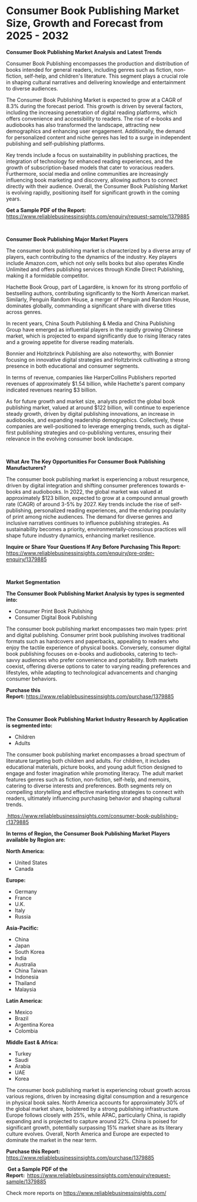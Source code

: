 <p><h1>Consumer Book Publishing Market Size, Growth and Forecast from 2025 - 2032</h1></p><p><strong>Consumer Book Publishing Market Analysis and Latest Trends</strong></p>
<p><p>Consumer Book Publishing encompasses the production and distribution of books intended for general readers, including genres such as fiction, non-fiction, self-help, and children's literature. This segment plays a crucial role in shaping cultural narratives and delivering knowledge and entertainment to diverse audiences. </p><p>The Consumer Book Publishing Market is expected to grow at a CAGR of 8.3% during the forecast period. This growth is driven by several factors, including the increasing penetration of digital reading platforms, which offers convenience and accessibility to readers. The rise of e-books and audiobooks has also transformed the landscape, attracting new demographics and enhancing user engagement. Additionally, the demand for personalized content and niche genres has led to a surge in independent publishing and self-publishing platforms.</p><p>Key trends include a focus on sustainability in publishing practices, the integration of technology for enhanced reading experiences, and the growth of subscription-based models that cater to voracious readers. Furthermore, social media and online communities are increasingly influencing book marketing and discovery, allowing authors to connect directly with their audience. Overall, the Consumer Book Publishing Market is evolving rapidly, positioning itself for significant growth in the coming years.</p></p>
<p><strong>Get a Sample PDF of the Report:&nbsp;</strong> <a href="https://www.reliablebusinessinsights.com/enquiry/request-sample/1379885?utm_campaign=3326&utm_medium=2&utm_source=Github&utm_content=ia&utm_term=10032025&utm_id=consumer-book-publishing">https://www.reliablebusinessinsights.com/enquiry/request-sample/1379885</a></p>
<p>&nbsp;</p>
<p><strong>Consumer Book Publishing Major Market Players</strong></p>
<p><p>The consumer book publishing market is characterized by a diverse array of players, each contributing to the dynamics of the industry. Key players include Amazon.com, which not only sells books but also operates Kindle Unlimited and offers publishing services through Kindle Direct Publishing, making it a formidable competitor. </p><p>Hachette Book Group, part of Lagardère, is known for its strong portfolio of bestselling authors, contributing significantly to the North American market. Similarly, Penguin Random House, a merger of Penguin and Random House, dominates globally, commanding a significant share with diverse titles across genres.</p><p>In recent years, China South Publishing & Media and China Publishing Group have emerged as influential players in the rapidly growing Chinese market, which is projected to expand significantly due to rising literacy rates and a growing appetite for diverse reading materials. </p><p>Bonnier and Holtzbrinck Publishing are also noteworthy, with Bonnier focusing on innovative digital strategies and Holtzbrinck cultivating a strong presence in both educational and consumer segments. </p><p>In terms of revenue, companies like HarperCollins Publishers reported revenues of approximately $1.54 billion, while Hachette's parent company indicated revenues nearing $3 billion. </p><p>As for future growth and market size, analysts predict the global book publishing market, valued at around $122 billion, will continue to experience steady growth, driven by digital publishing innovations, an increase in audiobooks, and expanding readership demographics. Collectively, these companies are well-positioned to leverage emerging trends, such as digital-first publishing strategies and co-publishing ventures, ensuring their relevance in the evolving consumer book landscape.</p></p>
<p>&nbsp;</p>
<p><strong>What Are The Key Opportunities For Consumer Book Publishing Manufacturers?</strong></p>
<p><p>The consumer book publishing market is experiencing a robust resurgence, driven by digital integration and shifting consumer preferences towards e-books and audiobooks. In 2022, the global market was valued at approximately $123 billion, expected to grow at a compound annual growth rate (CAGR) of around 3-5% by 2027. Key trends include the rise of self-publishing, personalized reading experiences, and the enduring popularity of print among niche audiences. The demand for diverse genres and inclusive narratives continues to influence publishing strategies. As sustainability becomes a priority, environmentally-conscious practices will shape future industry dynamics, enhancing market resilience.</p></p>
<p><strong>Inquire or Share Your Questions If Any Before Purchasing This Report:</strong> <a href="https://www.reliablebusinessinsights.com/enquiry/pre-order-enquiry/1379885?utm_campaign=3326&utm_medium=2&utm_source=Github&utm_content=ia&utm_term=10032025&utm_id=consumer-book-publishing">https://www.reliablebusinessinsights.com/enquiry/pre-order-enquiry/1379885</a></p>
<p>&nbsp;</p>
<p><strong>Market Segmentation</strong></p>
<p><strong>The Consumer Book Publishing Market Analysis by types is segmented into:</strong></p>
<p><ul><li>Consumer Print Book Publishing</li><li>Consumer Digital Book Publishing</li></ul></p>
<p><p>The consumer book publishing market encompasses two main types: print and digital publishing. Consumer print book publishing involves traditional formats such as hardcovers and paperbacks, appealing to readers who enjoy the tactile experience of physical books. Conversely, consumer digital book publishing focuses on e-books and audiobooks, catering to tech-savvy audiences who prefer convenience and portability. Both markets coexist, offering diverse options to cater to varying reading preferences and lifestyles, while adapting to technological advancements and changing consumer behaviors.</p></p>
<p><strong>Purchase this Report:&nbsp;</strong><a href="https://www.reliablebusinessinsights.com/purchase/1379885?utm_campaign=3326&utm_medium=2&utm_source=Github&utm_content=ia&utm_term=10032025&utm_id=consumer-book-publishing">https://www.reliablebusinessinsights.com/purchase/1379885</a></p>
<p>&nbsp;</p>
<p><strong>The Consumer Book Publishing Market Industry Research by Application is segmented into:</strong></p>
<p><ul><li>Children</li><li>Adults</li></ul></p>
<p><p>The consumer book publishing market encompasses a broad spectrum of literature targeting both children and adults. For children, it includes educational materials, picture books, and young adult fiction designed to engage and foster imagination while promoting literacy. The adult market features genres such as fiction, non-fiction, self-help, and memoirs, catering to diverse interests and preferences. Both segments rely on compelling storytelling and effective marketing strategies to connect with readers, ultimately influencing purchasing behavior and shaping cultural trends.</p></p>
<p><a href="https://www.reliablebusinessinsights.com/consumer-book-publishing-r1379885?utm_campaign=3326&utm_medium=2&utm_source=Github&utm_content=ia&utm_term=10032025&utm_id=consumer-book-publishing">&nbsp;https://www.reliablebusinessinsights.com/consumer-book-publishing-r1379885</a></p>
<p><strong>In terms of Region, the Consumer Book Publishing Market Players available by Region are:</strong></p>
<p>
    <p> <strong> North America: </strong>
        <ul>
            <li>United States</li>
            <li>Canada</li>
        </ul>
        </p> 
    <p> <strong> Europe: </strong>
        <ul>
            <li>Germany</li>
            <li>France</li>
            <li>U.K.</li>
            <li>Italy</li>
            <li>Russia</li>
        </ul>
        </p> 
    <p> <strong> Asia-Pacific: </strong>
        <ul>
            <li>China</li>
            <li>Japan</li>
            <li>South Korea</li>
            <li>India</li>
            <li>Australia</li>
            <li>China Taiwan</li>
            <li>Indonesia</li>
            <li>Thailand</li>
            <li>Malaysia</li>
        </ul>
        </p> 
    <p> <strong> Latin America: </strong>
        <ul>
            <li>Mexico</li>
            <li>Brazil</li>
            <li>Argentina Korea</li>
            <li>Colombia</li>
        </ul>
        </p> 
    <p> <strong> Middle East & Africa: </strong>
        <ul>
            <li>Turkey</li>
            <li>Saudi</li>
            <li>Arabia</li>
            <li>UAE</li>
            <li>Korea</li>
        </ul>
    </p>
    </p>
<p><p>The consumer book publishing market is experiencing robust growth across various regions, driven by increasing digital consumption and a resurgence in physical book sales. North America accounts for approximately 30% of the global market share, bolstered by a strong publishing infrastructure. Europe follows closely with 25%, while APAC, particularly China, is rapidly expanding and is projected to capture around 22%. China is poised for significant growth, potentially surpassing 15% market share as its literary culture evolves. Overall, North America and Europe are expected to dominate the market in the near term.</p></p>
<p><strong>Purchase this Report: </strong><a href="https://www.reliablebusinessinsights.com/purchase/1379885?utm_campaign=3326&utm_medium=2&utm_source=Github&utm_content=ia&utm_term=10032025&utm_id=consumer-book-publishing">https://www.reliablebusinessinsights.com/purchase/1379885</a></p>
<p>&nbsp;<strong>Get a Sample PDF of the Report:&nbsp;&nbsp;</strong><a href="https://www.reliablebusinessinsights.com/enquiry/request-sample/1379885?utm_campaign=3326&utm_medium=2&utm_source=Github&utm_content=ia&utm_term=10032025&utm_id=consumer-book-publishing">https://www.reliablebusinessinsights.com/enquiry/request-sample/1379885</a></p>
<p><strong></strong></p>
<p>Check more reports on <a href="https://www.reliablebusinessinsights.com/?utm_campaign=3326&utm_medium=2&utm_source=Github&utm_content=ia&utm_term=10032025&utm_id=consumer-book-publishing">https://www.reliablebusinessinsights.com/</a></p>